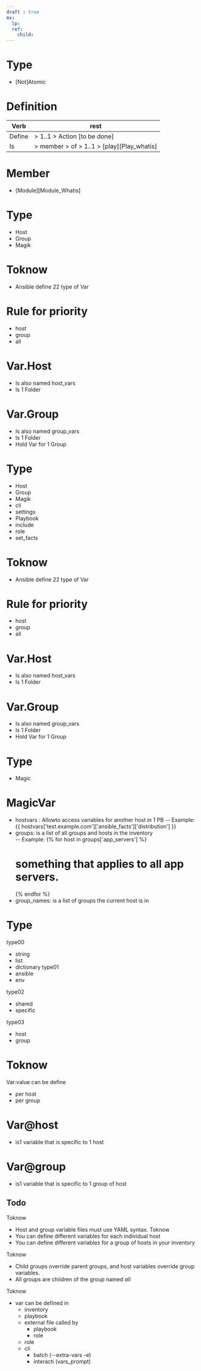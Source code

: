 ```yaml
---
draft : true
mx:  
  lp:
  ref:
    child:
---
```


# Type
- [Not]Atomic

# Definition
|Verb|rest|
|-|-|
|Define|  > 1..1 > Action [to be done]
|Is|      > member > of > 1..1 > [play][Play_whatis]

# Member
- [Module][Module_Whatis]




# Type
- Host
- Group
- Magik

# Toknow
- Ansible define 22 type of Var

# Rule for priority 
- host
- group
- all


# Var.Host
- Is also named host_vars
- Is 1 Folder
# Var.Group
- Is also named group_vars
- Is 1 Folder
- Hold Var for 1 Group


# Type
- Host
- Group
- Magik
- cli
- settings
- Playbook
- include
- role
- set_facts

# Toknow
- Ansible define 22 type of Var

# Rule for priority 
- host
- group
- all


# Var.Host
- Is also named host_vars
- Is 1 Folder
# Var.Group
- Is also named group_vars
- Is 1 Folder
- Hold Var for 1 Group

# Type
- Magic


# MagicVar
- hostvars : Allowto access variables for another host in 1 PB
 -- Example: {{ hostvars['test.example.com']['ansible_facts']['distribution'] }}
- groups: is a list of all groups and hosts in the inventory   
  -- Example:
  {% for host in groups['app_servers'] %}
   # something that applies to all app servers.
  {% endfor %}
- group_names:  is a list of groups the current host is in  

# Type
type00
- string
- list
- dictionary
type01
- ansible
- env

type02
- shared
- specific

type03
- host
- group


# Toknow
Var:value can be define
  - per host
  - per group

# Var@host
- is1 variable that is specific to 1 host

# Var@group
- is1 variable that is specific to 1 group of host
## Todo
Toknow
- Host and group variable files must use YAML syntax. 
Toknow
- You can define different variables for each individual host
- You can define different variables for a group of hosts in your inventory

Toknow
- Child groups override parent groups, and host variables override group variables. 
- All groups are children of the group named *all*

Toknow
- var can be defined in
  - inventory
  - playbook
  - external file called by
    -  playbook
    -  role
  - role
  - cli
    - batch     (--extra-vars -e)
    - interacti (vars_prompt)

